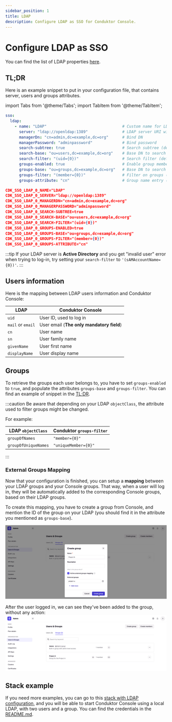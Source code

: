 ```yaml
---
sidebar_position: 1
title: LDAP
description: Configure LDAP as SSO for Conduktor Console.
---
```


# Configure LDAP as SSO

You can find the list of LDAP properties [here](../../../env-variables/#ldap-properties).

## TL;DR

Here is an example snippet to put in your configuration file, that contains server, users and groups attributes.

import Tabs from '@theme/Tabs'; import TabItem from '@theme/TabItem';

<Tabs>
<TabItem value="YAML  File" label="YAML File">

```yaml title="platform-config.yaml"
sso:
  ldap:
    - name: "LDAP"                                 # Custom name for LDAP connection
      server: "ldap://openldap:1389"               # LDAP server URI with port
      managerDn: "cn=admin,dc=example,dc=org"      # Bind DN
      managerPassword: "adminpassword"             # Bind password
      search-subtree: true                         # Search subtree (default: true)
      search-base: "ou=users,dc=example,dc=org"    # Base DN to search for users
      search-filter: "(uid={0})"                   # Search filter (default: "(uid={0})")
      groups-enabled: true                         # Enable group membership (default: false)
      groups-base: "ou=groups,dc=example,dc=org"   # Base DN to search for groups
      groups-filter: "(member={0})"                # Filter on groups (default: "uniquemember={0}")
      groups-attribute: "cn"                       # Group name entry (default: "cn")
```

</TabItem>
<TabItem value="Environment Variables" label="Environment Variables">

```json title=".env"
CDK_SSO_LDAP_0_NAME="LDAP"
CDK_SSO_LDAP_0_SERVER="ldap://openldap:1389"
CDK_SSO_LDAP_0_MANAGERDN="cn=admin,dc=example,dc=org"
CDK_SSO_LDAP_0_MANAGERPASSWORD="adminpassword"
CDK_SSO_LDAP_0_SEARCH-SUBTREE=true
CDK_SSO_LDAP_0_SEARCH-BASE="ou=users,dc=example,dc=org"
CDK_SSO_LDAP_0_SEARCH-FILTER="(uid={0})"
CDK_SSO_LDAP_0_GROUPS-ENABLED=true
CDK_SSO_LDAP_0_GROUPS-BASE="ou=groups,dc=example,dc=org"
CDK_SSO_LDAP_0_GROUPS-FILTER="(member={0})"
CDK_SSO_LDAP_0_GROUPS-ATTRIBUTE="cn"
```

</TabItem>
</Tabs>

:::tip
If your LDAP server is **Active Directory** and you get "invalid user" error when trying to log-in, try setting your `search-filter` to `'(sAMAccountName={0})'`.
:::

## Users information

Here is the mapping between LDAP users information and Conduktor Console:

| LDAP              | Conduktor Console                         |
| ----------------- | ----------------------------------------- |
| `uid`             | User ID, used to log in                   |
| `mail` or `email` | User email (**The only mandatory field**) |
| `cn`              | User name                                 |
| `sn`              | User family name                          |
| `givenName`       | User first name                           |
| `displayName`     | User display name                         |

## Groups

To retrieve the groups each user belongs to, you have to set `groups-enabled` to `true`, and populate the attributes `groups-base` and `groups-filter`. You can find an example of snippet in the [TL;DR](#tldr).

:::caution
Be aware that depending on your LDAP `objectClass`, the attribute used to filter groups might be changed. 

For example: 

| LDAP `objectClass`   | Conduktor `groups-filter` |
| -------------------- | ------------------------- |
| `groupOfNames`       | `"member={0}"`            |
| `groupOfUniqueNames` | `"uniqueMember={0}"`      | 
:::

### External Groups Mapping

Now that your configuration is finished, you can setup a **mapping** between your LDAP groups and your Console groups. That way, when a user will log in, they will be automatically added to the corresponding Console groups, based on their LDAP groups.

To create this mapping, you have to create a group from Console, and mention the ID of the group on your LDAP (you should find it in the attribute you mentioned as `groups-base`).

![](../../assets/admin-create-group-egm.png)

After the user logged in, we can see they've been added to the group, without any action:
![](../../assets/admin-egm-after-login.png)

## Stack example

If you need more examples, you can go to this [stack with LDAP configuration](https://github.com/conduktor/conduktor-platform/tree/main/example-sso-ldap), and you will be able to start Conduktor Console using a local LDAP, with two users and a group. You can find the credentials in the [README.md](https://github.com/conduktor/conduktor-platform/tree/main/example-sso-ldap#readme).
